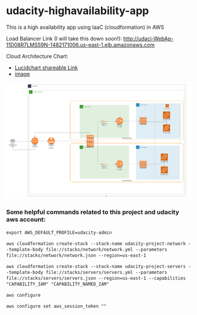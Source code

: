 # udacity-highavailability-app
This is a high availability app using IaaC (cloudformation) in AWS

Load Balancer Link (I will take this down soon!):
http://udaci-WebAp-11D08R7LMS59N-1482171006.us-east-1.elb.amazonaws.com

Cloud Architecture Chart:
- [Lucidchart shareable Link](https://lucid.app/lucidchart/5ae6888d-632e-47aa-aec7-520d74aa5e2c/edit?viewport_loc=-864%2C-99%2C4195%2C2094%2C0_0&invitationId=inv_c458067b-9820-49e9-a4f1-258a67a4d70b)
- [image](Cloud%20Architecture%20Chart.png)

<p align="middle">
  <img src="./Cloud%20Architecture%20Chart.png"/>
</p>

### Some helpful commands related to this project and udacity aws account:

```export AWS_DEFAULT_PROFILE=udacity-admin```

```
aws cloudformation create-stack --stack-name udacity-project-network --template-body file://stacks/network/network.yml --parameters file://stacks/network/network.json --region=us-east-1
```

```
aws cloudformation create-stack --stack-name udacity-project-servers --template-body file://stacks/servers/servers.yml --parameters file://stacks/servers/servers.json --region=us-east-1 --capabilities "CAPABILITY_IAM" "CAPABILITY_NAMED_IAM"
```

```
aws configure
```

```
aws configure set aws_session_token ""
```
